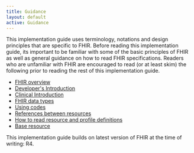 ```yaml
---
title: Guidance
layout: default
active: Guidance
---
```


This implementation guide uses terminology, notations and design principles that are specific to FHIR. Before reading this implementation guide, its important to be familiar with some of the basic principles of FHIR as well as general guidance on how to read FHIR specifications. Readers who are unfamiliar with FHIR are encouraged to read (or at least skim) the following prior to reading the rest of this implementation guide.

   - [FHIR overview](http://build.fhir.org/overview.html)
   - [Developer's Introduction](http://build.fhir.org/overview-dev.html) 
   - [Clinical Introduction](http://build.fhir.org/overview-clinical.html)
   - [FHIR data types](http://build.fhir.org/datatypes.html)
   - [Using codes](http://build.fhir.org/terminologies.html)
   - [References between resources](http://build.fhir.org/references.html)
   - [How to read resource and profile definitions](http://build.fhir.org/formats.html)
   - [Base resource](http://build.fhir.org/resource.html)
   
This implementation guide builds on latest version of FHIR at the time of writing: R4.